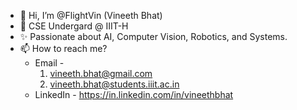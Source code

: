 - 👋 Hi, I’m @FlightVin (Vineeth Bhat)
- 🌱 CSE Undergard @ IIIT-H
- ✨ Passionate about AI, Computer Vision, Robotics, and Systems.
- 📫 How to reach me?
    * Email - 
        1. vineeth.bhat@gmail.com
        2. vineeth.bhat@students.iiit.ac.in
    * LinkedIn - https://in.linkedin.com/in/vineethbhat

<!---
FlightVin/FlightVin is a ✨ special ✨ repository because its `README.md` (this file) appears on your GitHub profile.
You can click the Preview link to take a look at your changes.
--->
